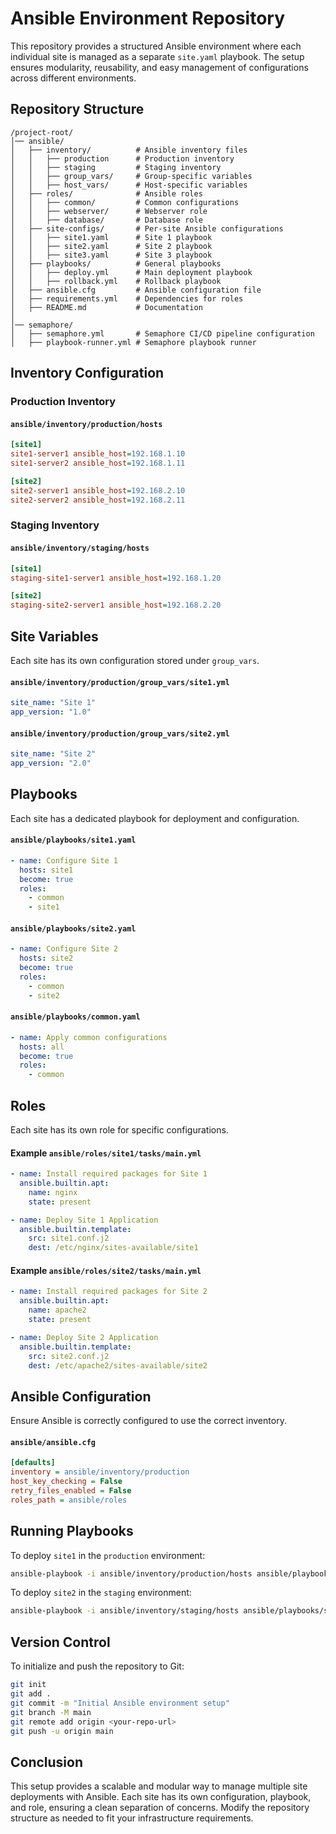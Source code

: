# Ansible Environment Repository

This repository provides a structured Ansible environment where each individual site is managed as a separate `site.yaml` playbook. The setup ensures modularity, reusability, and easy management of configurations across different environments.

## Repository Structure

```
/project-root/
│── ansible/
│   ├── inventory/          # Ansible inventory files
│   │   ├── production      # Production inventory
│   │   ├── staging         # Staging inventory
│   │   ├── group_vars/     # Group-specific variables
│   │   ├── host_vars/      # Host-specific variables
│   ├── roles/              # Ansible roles
│   │   ├── common/         # Common configurations
│   │   ├── webserver/      # Webserver role
│   │   ├── database/       # Database role
│   ├── site-configs/       # Per-site Ansible configurations
│   │   ├── site1.yaml      # Site 1 playbook
│   │   ├── site2.yaml      # Site 2 playbook
│   │   ├── site3.yaml      # Site 3 playbook
│   ├── playbooks/          # General playbooks
│   │   ├── deploy.yml      # Main deployment playbook
│   │   ├── rollback.yml    # Rollback playbook
│   ├── ansible.cfg         # Ansible configuration file
│   ├── requirements.yml    # Dependencies for roles
│   ├── README.md           # Documentation
│
│── semaphore/
│   ├── semaphore.yml       # Semaphore CI/CD pipeline configuration
│   ├── playbook-runner.yml # Semaphore playbook runner

```

## Inventory Configuration

### Production Inventory

#### `ansible/inventory/production/hosts`

```ini
[site1]
site1-server1 ansible_host=192.168.1.10
site1-server2 ansible_host=192.168.1.11

[site2]
site2-server1 ansible_host=192.168.2.10
site2-server2 ansible_host=192.168.2.11
```

### Staging Inventory

#### `ansible/inventory/staging/hosts`

```ini
[site1]
staging-site1-server1 ansible_host=192.168.1.20

[site2]
staging-site2-server1 ansible_host=192.168.2.20
```

## Site Variables

Each site has its own configuration stored under `group_vars`.

#### `ansible/inventory/production/group_vars/site1.yml`

```yaml
site_name: "Site 1"
app_version: "1.0"
```

#### `ansible/inventory/production/group_vars/site2.yml`

```yaml
site_name: "Site 2"
app_version: "2.0"
```

## Playbooks

Each site has a dedicated playbook for deployment and configuration.

#### `ansible/playbooks/site1.yaml`

```yaml
- name: Configure Site 1
  hosts: site1
  become: true
  roles:
    - common
    - site1
```

#### `ansible/playbooks/site2.yaml`

```yaml
- name: Configure Site 2
  hosts: site2
  become: true
  roles:
    - common
    - site2
```

#### `ansible/playbooks/common.yaml`

```yaml
- name: Apply common configurations
  hosts: all
  become: true
  roles:
    - common
```

## Roles

Each site has its own role for specific configurations.

#### Example `ansible/roles/site1/tasks/main.yml`

```yaml
- name: Install required packages for Site 1
  ansible.builtin.apt:
    name: nginx
    state: present

- name: Deploy Site 1 Application
  ansible.builtin.template:
    src: site1.conf.j2
    dest: /etc/nginx/sites-available/site1
```

#### Example `ansible/roles/site2/tasks/main.yml`

```yaml
- name: Install required packages for Site 2
  ansible.builtin.apt:
    name: apache2
    state: present

- name: Deploy Site 2 Application
  ansible.builtin.template:
    src: site2.conf.j2
    dest: /etc/apache2/sites-available/site2
```

## Ansible Configuration

Ensure Ansible is correctly configured to use the correct inventory.

#### `ansible/ansible.cfg`

```ini
[defaults]
inventory = ansible/inventory/production
host_key_checking = False
retry_files_enabled = False
roles_path = ansible/roles
```

## Running Playbooks

To deploy `site1` in the `production` environment:

```bash
ansible-playbook -i ansible/inventory/production/hosts ansible/playbooks/site1.yaml
```

To deploy `site2` in the `staging` environment:

```bash
ansible-playbook -i ansible/inventory/staging/hosts ansible/playbooks/site2.yaml
```

## Version Control

To initialize and push the repository to Git:

```bash
git init
git add .
git commit -m "Initial Ansible environment setup"
git branch -M main
git remote add origin <your-repo-url>
git push -u origin main
```

## Conclusion

This setup provides a scalable and modular way to manage multiple site deployments with Ansible. Each site has its own configuration, playbook, and role, ensuring a clean separation of concerns. Modify the repository structure as needed to fit your infrastructure requirements.
